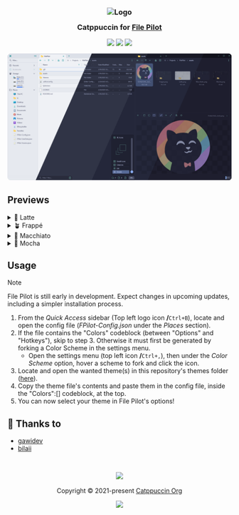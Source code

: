 <h3 align="center">
	<img src="https://raw.githubusercontent.com/catppuccin/catppuccin/main/assets/logos/exports/1544x1544_circle.png" width="100" alt="Logo"/><br/>
	<img src="https://raw.githubusercontent.com/catppuccin/catppuccin/main/assets/misc/transparent.png" height="30" width="0px"/>
	Catppuccin for <a href="https://filepilot.tech/">File Pilot</a>
	<img src="https://raw.githubusercontent.com/catppuccin/catppuccin/main/assets/misc/transparent.png" height="30" width="0px"/>
</h3>

<p align="center">
	<a href="https://github.com/gawidev/file-pilot/stargazers"><img src="https://img.shields.io/github/stars/gawidev/file-pilot?colorA=363a4f&colorB=b7bdf8&style=for-the-badge"></a>
	<a href="https://github.com/gawidev/file-pilot/issues"><img src="https://img.shields.io/github/issues/gawidev/file-pilot?colorA=363a4f&colorB=f5a97f&style=for-the-badge"></a>
	<a href="https://github.com/gawidev/file-pilot/contributors"><img src="https://img.shields.io/github/contributors/gawidev/file-pilot?colorA=363a4f&colorB=a6da95&style=for-the-badge"></a>
</p>

<p align="center">
	<img src="./assets/preview.webp"/>
</p>

## Previews

<details>
<summary>🌻 Latte</summary>
<img src="./assets/latte.webp"/>
</details>
<details>
<summary>🪴 Frappé</summary>
<img src="./assets/frappe.webp"/>
</details>
<details>
<summary>🌺 Macchiato</summary>
<img src="./assets/macchiato.webp"/>
</details>
<details>
<summary>🌿 Mocha</summary>
<img src="./assets/mocha.webp"/>
</details>

## Usage

> [!NOTE]
> File Pilot is still early in development. Expect changes in upcoming updates, including a simpler installation process.

1. From the *Quick Access* sidebar (Top left logo icon **/**`Ctrl+B`), locate and open the config file (*FPilot-Config.json* under the *Places* section).
2. If the file contains the "Colors" codeblock (between "Options" and "Hotkeys"), skip to step 3. Otherwise it must first be generated by forking a Color Scheme in the settings menu.
	- Open the settings menu (top left icon **/**`Ctrl+,`), then under the *Color Scheme* option, hover a scheme to fork and click the icon.
3. Locate and open the wanted theme(s) in this repository's themes folder ([here](https://github.com/Gawidev/file-pilot/tree/main/themes?&target=_blank)).
4. Copy the theme file's contents and paste them in the config file, inside the "Colors":[] codeblock, at the top.
5. You can now select your theme in File Pilot's options!

## 💝 Thanks to

- [gawidev](https://github.com/gawidev/)
- [bilaii](https://github.com/bilaiii/)

&nbsp;

<p align="center">
	<img src="https://raw.githubusercontent.com/catppuccin/catppuccin/main/assets/footers/gray0_ctp_on_line.svg?sanitize=true" />
</p>

<p align="center">
	Copyright &copy; 2021-present <a href="https://github.com/catppuccin" target="_blank">Catppuccin Org</a>
</p>

<p align="center">
	<a href="https://github.com/catppuccin/catppuccin/blob/main/LICENSE"><img src="https://img.shields.io/static/v1.svg?style=for-the-badge&label=License&message=MIT&logoColor=d9e0ee&colorA=363a4f&colorB=b7bdf8"/></a>
</p>
